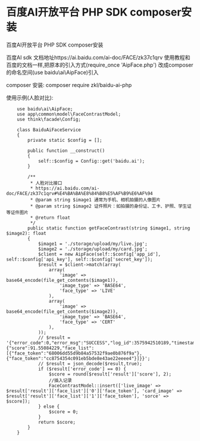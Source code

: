 # 百度AI开放平台 PHP SDK composer安装
百度AI开放平台 PHP SDK composer安装

百度AI sdk 文档地址https://ai.baidu.com/ai-doc/FACE/zk37c1qrv
使用教程和百度的文档一样,把原本的引入方式(require_once 'AipFace.php') 改成composer的命名空间(use baidu\ai\AipFace)引入

composer 安装:
composer require zkl/baidu-ai-php

使用示例(人脸对比):


        use baidu\ai\AipFace;
        use app\common\model\FaceContrastModel;
        use think\facade\Config;

        class BaiduAiFaceService
        {
            private static $config = [];

            public function __construct()
            {
                self::$config = Config::get('baidu.ai');
            }

            /**
             * 人脸对比接口
             * https://ai.baidu.com/ai-doc/FACE/zk37c1qrv#%E4%BA%BA%E8%84%B8%E5%AF%B9%E6%AF%94
             * @param string $image1 通常为手机、相机拍摄的人像图片
             * @param string $image2 证件照片：如拍摄的身份证、工卡、护照、学生证等证件图片
             * @return float
             */
            public static function getFaceContrast(string $image1, string $image2): float
            {
                $image1 = './storage/upload/my/live.jpg';
                $image2 = './storage/upload/my/card.jpg';
                $client = new AipFace(self::$config['app_id'], self::$config['api_key'], self::$config['secret_key']);
                $result = $client->match(array(
                    array(
                        'image' => base64_encode(file_get_contents($image1)),
                        'image_type' => 'BASE64',
                        'face_type' => 'LIVE'
                    ),
                    array(
                        'image' => base64_encode(file_get_contents($image2)),
                        'image_type' => 'BASE64',
                        'face_type' => 'CERT'
                    ),
                ));
                // $result = '{"error_code":0,"error_msg":"SUCCESS","log_id":3575942510189,"timestamp":1608174532,"cached":0,"result":{"score":91.55084229,"face_list":[{"face_token":"68006dd55d9b84a57532f9ae0b876f9a"},{"face_token":"cc8754354c091eb5bde8e43ae22eeee4"}]}}';
                // $result = json_decode($result,true);
                if ($result['error_code'] == 0) {
                    $score = round($result['result']['score'], 2);
                    //插入记录
                    FaceContrastModel::insert(['live_image' => $result['result']['face_list']['0']['face_token'], 'card_image' => $result['result']['face_list']['1']['face_token'], 'sorce' => $score]);
                } else {
                    $score = 0;
                }
                return $score;
            }
        }
